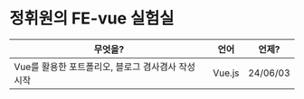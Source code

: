 # 정휘원의 FE-vue 실험실

|무엇을?|언어|언제?|
|---------|---|---|
|Vue를 활용한 포트폴리오, 블로그 겸사겸사 작성 시작| Vue.js | 24/06/03 |